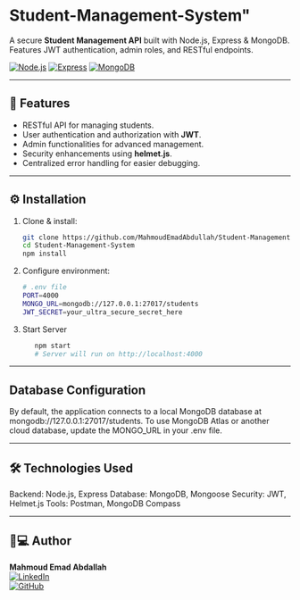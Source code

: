 # Student-Management-System" 

A secure **Student Management API** built with Node.js, Express & MongoDB. Features JWT authentication, admin roles, and RESTful endpoints. 

[![Node.js](https://img.shields.io/badge/Node.js-16%2B-green)](https://nodejs.org)
[![Express](https://img.shields.io/badge/Express-4.x-lightgrey)](https://expressjs.com)
[![MongoDB](https://img.shields.io/badge/MongoDB-5%2B-brightgreen)](https://www.mongodb.com)

-----

## 🚀 Features  
- RESTful API for managing students.  
- User authentication and authorization with **JWT**.  
- Admin functionalities for advanced management.  
- Security enhancements using **helmet.js**.  
- Centralized error handling for easier debugging.  

-----


## ⚙️ Installation  
1. Clone & install:  
   ```bash  
   git clone https://github.com/MahmoudEmadAbdullah/Student-Management-System.git  
   cd Student-Management-System  
   npm install

  2. Configure environment:
      ```bash 
      # .env file  
      PORT=4000  
      MONGO_URL=mongodb://127.0.0.1:27017/students  
      JWT_SECRET=your_ultra_secure_secret_here

   3. Start Server
      ```bash 
         npm start  
         # Server will run on http://localhost:4000  


-----

## Database Configuration
By default, the application connects to a local MongoDB database at mongodb://127.0.0.1:27017/students. To use MongoDB Atlas or another cloud database, update the MONGO_URL in your .env file.

-----

## 🛠️ Technologies Used
Backend: Node.js, Express
Database: MongoDB, Mongoose
Security: JWT, Helmet.js
Tools: Postman, MongoDB Compass

-----

## 👨💻 Author  
**Mahmoud Emad Abdallah**  
[![LinkedIn](https://img.shields.io/badge/LinkedIn-Connect-blue)](https://www.linkedin.com/in/mahmoud-emad-8979311b4)  
[![GitHub](https://img.shields.io/badge/GitHub-Profile-black)](https://github.com/MahmoudEmadAbdullah)  



